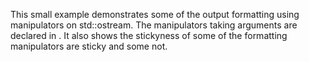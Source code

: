This small example demonstrates some of the output formatting 
using manipulators on std::ostream. The manipulators taking arguments 
are declared in <iomanip>. It also shows the stickyness of some of the 
formatting manipulators are sticky and some not.
